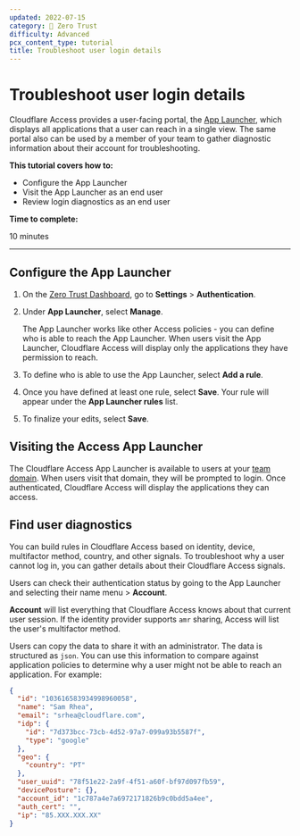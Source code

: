 ```yaml
---
updated: 2022-07-15
category: 🔐 Zero Trust
difficulty: Advanced
pcx_content_type: tutorial
title: Troubleshoot user login details
---
```


# Troubleshoot user login details

Cloudflare Access provides a user-facing portal, the [App Launcher](https://blog.cloudflare.com/announcing-the-cloudflare-access-app-launch/), which displays all applications that a user can reach in a single view. The same portal also can be used by a member of your team to gather diagnostic information about their account for troubleshooting.

**This tutorial covers how to:**

- Configure the App Launcher
- Visit the App Launcher as an end user
- Review login diagnostics as an end user

**Time to complete:**

10 minutes

---

## Configure the App Launcher

1. On the [Zero Trust Dashboard](https://one.dash.cloudflare.com/), go to **Settings** > **Authentication**.

2. Under **App Launcher**, select **Manage**.

   The App Launcher works like other Access policies - you can define who is able to reach the App Launcher. When users visit the App Launcher, Cloudflare Access will display only the applications they have permission to reach.

3. To define who is able to use the App Launcher, select **Add a rule**.

4. Once you have defined at least one rule, select **Save**. Your rule will appear under the **App Launcher rules** list.

5. To finalize your edits, select **Save**.

## Visiting the Access App Launcher

The Cloudflare Access App Launcher is available to users at your [team domain](/cloudflare-one/glossary/#team-domain). When users visit that domain, they will be prompted to login. Once authenticated, Cloudflare Access will display the applications they can access.

## Find user diagnostics

You can build rules in Cloudflare Access based on identity, device, multifactor method, country, and other signals. To troubleshoot why a user cannot log in, you can gather details about their Cloudflare Access signals.

Users can check their authentication status by going to the App Launcher and selecting their name menu > **Account**.

**Account** will list everything that Cloudflare Access knows about that current user session. If the identity provider supports `amr` sharing, Access will list the user's multifactor method.

Users can copy the data to share it with an administrator. The data is structured as `json`. You can use this information to compare against application policies to determine why a user might not be able to reach an application. For example:

```json
{
  "id": "103616583934998960058",
  "name": "Sam Rhea",
  "email": "srhea@cloudflare.com",
  "idp": {
    "id": "7d373bcc-73cb-4d52-97a7-099a93b5587f",
    "type": "google"
  },
  "geo": {
    "country": "PT"
  },
  "user_uuid": "78f51e22-2a9f-4f51-a60f-bf97d097fb59",
  "devicePosture": {},
  "account_id": "1c787a4e7a6972171826b9c0bdd5a4ee",
  "auth_cert": "",
  "ip": "85.XXX.XXX.XX"
}
```

